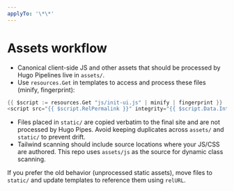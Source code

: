 ```yaml
---
applyTo: '\*\*'
---
```


# Assets workflow

- Canonical client-side JS and other assets that should be processed by Hugo Pipelines live in `assets/`.
- Use `resources.Get` in templates to access and process these files (minify, fingerprint):

```go
{{ $script := resources.Get "js/init-ui.js" | minify | fingerprint }}
<script src="{{ $script.RelPermalink }}" integrity="{{ $script.Data.Integrity }}" defer></script>
```

- Files placed in `static/` are copied verbatim to the final site and are not processed by Hugo Pipes. Avoid keeping duplicates across `assets/` and `static/` to prevent drift.
- Tailwind scanning should include source locations where your JS/CSS are authored. This repo uses `assets/js` as the source for dynamic class scanning.

If you prefer the old behavior (unprocessed static assets), move files to `static/` and update templates to reference them using `relURL`.
